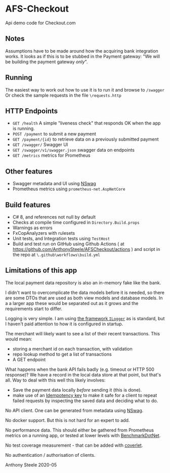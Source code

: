# AFS-Checkout

Api demo code for Checkout.com

## Notes

Assumptions have to be made around how the acquiring bank integration works. It looks as if this is to be stubbed in the Payment gateway: "We will be building the payment gateway _only_". 


## Running

The easiest way to work out how to use it is to run it and browse to `/swagger`
Or check the sample requests in the file `\requests.http`


## HTTP Endpoints

* `GET /health` A simple "liveness check" that responds OK when the app is running.
* `POST /payment` to submit a new payment
* `GET /payment/{id}` to retrieve data on a previously submitted payment
* `GET /swagger/` Swagger UI
* `GET /swagger/v1/swagger.json` swagger data on endpoints
* `GET /metrics`  metrics for Prometheus

## Other features

* Swagger metadata and UI using [NSwag](https://github.com/RicoSuter/NSwag)
* Prometheus metrics using `prometheus-net.AspNetCore`

## Build features

* C# 8, and references not null by default
*  Checks at compile time configured in `Directory.Build.props`
* Warnings as errors
* FxCopAnalyzers with rulesets
* Unit tests, and Integration tests using `TestHost`
* Build and test run on GitHub using Github Actions ( at https://github.com/AnthonySteele/AFSCheckout/actions ) and script in the repo at `\.github\workflows\build.yml`


## Limitations of this app

The local payment data repository is also an in-memory fake like the bank.

I didn't want to overcomplicate the data models before it is needed, so there are some DTOs that are used as both view models and database models. In a a larger app these would be separated out as it grows and the requirements start to differ.

Logging is very simple. I am using [the framework `ILogger`](https://docs.microsoft.com/en-us/dotnet/api/microsoft.extensions.logging.ilogger) as is standard, but I haven't paid attention to how it is configured in startup.

The merchant will likely want to see a list of their recent transactions. This would mean:
 
 * storing a merchant id on each transaction, with validation
 * repo lookup method to get a list of transactions
 * A GET endpoint

What happens when the bank API fails badly (e.g. timeout or HTTP 500 response)?  We have a record in the local data store at that point, but that's all. Way to deal with this well this likely involves:

 * Save the payment data locally _before_ sending it (this is done). 
 * make use of an [Idempotency key](https://stripe.com/docs/api/idempotent_requests) to make it safe for a client to repeat failed requests by inspecting the saved data and deciding what to do.
 
No API client. One can be generated from metadata using [NSwag](https://github.com/RicoSuter/NSwag).

No docker support. But this is not hard for an expert to add.

No performance data. This should either be gathered from Prometheus metrics on a running app, or tested at lower levels with [BenchmarkDotNet](https://benchmarkdotnet.org/).

No test coverage measurement - that can be added with [coverlet](https://www.hanselman.com/blog/NETCoreCodeCoverageAsAGlobalToolWithCoverlet.aspx).
 
No authentication / authorisation of clients.

Anthony Steele 
2020-05